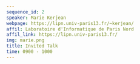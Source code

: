 ```yaml
---
sequence_id: 2
speaker: Marie Kerjean
webpage: https://lipn.univ-paris13.fr/~kerjean/
affil: Laboratoire d'Informatique de Paris Nord
affil_link: https://lipn.univ-paris13.fr/
img: marie.png
title: Invited Talk
time: 0900 - 1000
---
```

